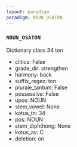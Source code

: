 ```yaml
---
layout: paradigm
paradigm: NOUN_OSATON
---
```

### ` NOUN_OSATON `

Dictionary class 34 ton
* clitics: False
* grade_dir: strengthen
* harmony: back
* suffix_regex: ton
* plurale_tantum: False
* possessive: False
* upos: NOUN
* stem_vowel: None
* kotus_tn: 34
* pos: NOUN
* stem_diphthong: None
* kotus_av: C
* deletion: on

